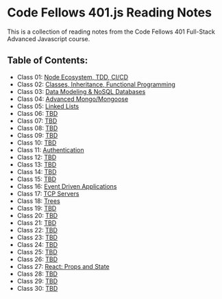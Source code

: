 # Code Fellows 401.js Reading Notes

This is a collection of reading notes from the Code Fellows 401 Full-Stack Advanced Javascript course.

## Table of Contents:

* Class 01: [Node Ecosystem, TDD, CI/CD](class01.md)
* Class 02: [Classes, Inheritance, Functional Programming](class02.md)
* Class 03: [Data Modeling & NoSQL Databases](class03.md)
* Class 04: [Advanced Mongo/Mongoose](class04.md)
* Class 05: [Linked Lists](class05.md)
* Class 06: [TBD](class06.md)
* Class 07: [TBD](class07.md)
* Class 08: [TBD](class08.md)
* Class 09: [TBD](class09.md)
* Class 10: [TBD](class10.md)
* Class 11: [Authentication](class11.md)
* Class 12: [TBD](class12.md)
* Class 13: [TBD](class13.md)
* Class 14: [TBD](class14.md)
* Class 15: [TBD](class15.md)
* Class 16: [Event Driven Applications](class16.md)
* Class 17: [TCP Servers](class17.md)
* Class 18: [Trees](class18.md)
* Class 19: [TBD](class19.md)
* Class 20: [TBD](class20.md)
* Class 21: [TBD](class21.md)
* Class 22: [TBD](class22.md)
* Class 23: [TBD](class23.md)
* Class 24: [TBD](class24.md)
* Class 25: [TBD](class25.md)
* Class 26: [TBD](class26.md)
* Class 27: [React: Props and State](class27.md)
* Class 28: [TBD](class28.md)
* Class 29: [TBD](class29.md)
* Class 30: [TBD](class30.md)
